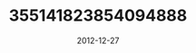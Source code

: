 ---
title: "355141823854094888"
image: "2012-12-27 08.10.26 355141823854094888_46248401"
date: "2012-12-27"
type: "photo"
---